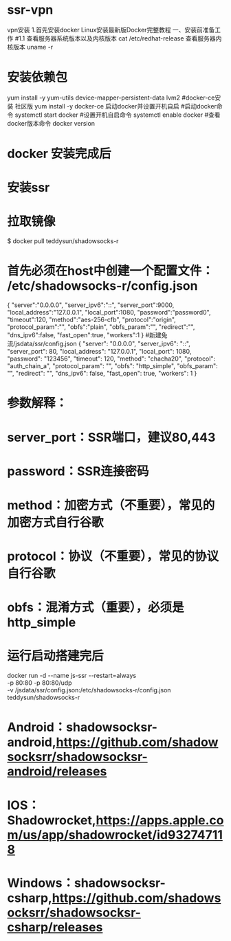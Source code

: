 # ssr-vpn
vpn安装
1.首先安装docker
Linux安装最新版Docker完整教程
一、安装前准备工作
#1.1 查看服务器系统版本以及内核版本
cat /etc/redhat-release
查看服务器内核版本
uname -r
# 安装依赖包
yum install -y yum-utils device-mapper-persistent-data lvm2
#docker-ce安装 社区版
yum install -y docker-ce
启动docker并设置开机自启
#启动docker命令
systemctl start docker
#设置开机自启命令
systemctl enable docker
#查看docker版本命令
docker version
# docker 安装完成后
# 安装ssr
# 拉取镜像
$ docker pull teddysun/shadowsocks-r
# 首先必须在host中创建一个配置文件： /etc/shadowsocks-r/config.json
{
    "server":"0.0.0.0",
    "server_ipv6":"::",
    "server_port":9000,
    "local_address":"127.0.0.1",
    "local_port":1080,
    "password":"password0",
    "timeout":120,
    "method":"aes-256-cfb",
    "protocol":"origin",
    "protocol_param":"",
    "obfs":"plain",
    "obfs_param":"",
    "redirect":"",
    "dns_ipv6":false,
    "fast_open":true,
    "workers":1
}
#新建免流/jsdata/ssr/config.json
{
  "server": "0.0.0.0",
  "server_ipv6": "::",
  "server_port": 80,
  "local_address": "127.0.0.1",
  "local_port": 1080,
  "password": "123456",
  "timeout": 120,
  "method": "chacha20",
  "protocol": "auth_chain_a",
  "protocol_param": "",
  "obfs": "http_simple",
  "obfs_param": "",
  "redirect": "",
  "dns_ipv6": false,
  "fast_open": true,
  "workers": 1
}
# 参数解释：
# server_port：SSR端口，建议80,443
# password：SSR连接密码
# method：加密方式（不重要），常见的加密方式自行谷歌
# protocol：协议（不重要），常见的协议自行谷歌
# obfs：混淆方式（重要），必须是http_simple
# 运行启动搭建完后
docker run -d --name js-ssr --restart=always \
    -p 80:80 -p 80:80/udp \
    -v /jsdata/ssr/config.json:/etc/shadowsocks-r/config.json \
    teddysun/shadowsocks-r
    
# Android：shadowsocksr-android,https://github.com/shadowsocksrr/shadowsocksr-android/releases
# IOS：Shadowrocket,https://apps.apple.com/us/app/shadowrocket/id932747118
# Windows：shadowsocksr-csharp,https://github.com/shadowsocksrr/shadowsocksr-csharp/releases
